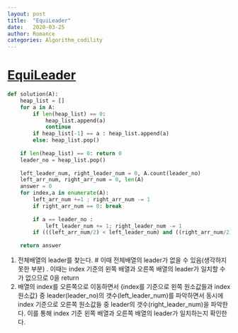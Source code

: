 ```yaml
---
layout: post
title:  "EquiLeader"
date:   2020-03-25
author: Romance
categories: Algorithm_codility
---
```

#  [EquiLeader](https://app.codility.com/programmers/lessons/8-leader/equi_leader/)

```python
def solution(A):
    heap_list = []
    for a in A:
        if len(heap_list) == 0: 
            heap_list.append(a)
            continue
        if heap_list[-1] == a : heap_list.append(a)
        else: heap_list.pop()
    
    if len(heap_list) == 0: return 0
    leader_no = heap_list.pop()
    
    left_leader_num, right_leader_num = 0, A.count(leader_no)
    left_arr_num, right_arr_num = 0, len(A)
    answer = 0
    for index,a in enumerate(A):
        left_arr_num +=1 ; right_arr_num -= 1
        if right_arr_num == 0: break
    
        if a == leader_no :
            left_leader_num += 1; right_leader_num -= 1
        if (((left_arr_num/2) < left_leader_num) and ((right_arr_num/2) < right_leader_num)): answer += 1
        
    return answer 
```

1. 전체배열의 leader를 찾는다. # 이때 전체배열의 leader가 없을 수 있음(생각하지 못한 부분) . 이때는 index 기준의 왼쪽 배열과 오른쪽 배열의 leader가 일치할 수 가 없으므로 0을 return
2. 배열의 index를 오른쪽으로 이동하면서 {index를 기준으로 왼쪽 원소값들과 index 원소값} 중 leader(leader_no)의 갯수(left_leader_num)를 파악하면서 동시에 index 기준으로 오른쪽 원소값들 중 leader의 갯수(right_leader_num)을 파악한다. 이를 통해 index 기준 왼쪽 배열과 오른쪽 배열의 leader가 일치하는지 확인한다.
